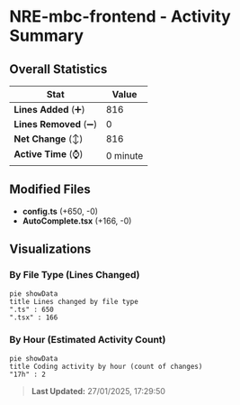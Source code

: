 # NRE-mbc-frontend - Activity Summary 

## Overall Statistics

| Stat                   | Value                                                             |
| ---------------------- | ----------------------------------------------------------------- |
| **Lines Added** (➕)   | 816                                          |
| **Lines Removed** (➖) | 0                                        |
| **Net Change** (↕)    | 816                |
| **Active Time** (⌚)   | 0 minute |


## Modified Files
- **config.ts** (+650, -0)
- **AutoComplete.tsx** (+166, -0)

## Visualizations

### By File Type (Lines Changed)

```mermaid
pie showData
title Lines changed by file type
".ts" : 650
".tsx" : 166
```

### By Hour (Estimated Activity Count)

```mermaid
pie showData
title Coding activity by hour (count of changes)
"17h" : 2
```


> **Last Updated:** 27/01/2025, 17:29:50